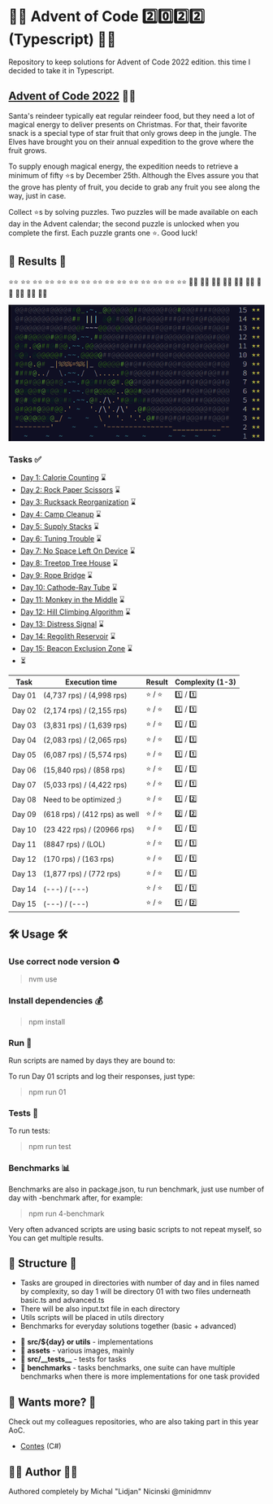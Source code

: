 # 🧑‍🎄 Advent of Code :two::zero::two::two: (Typescript) 🧑‍🎄

Repository to keep solutions for Advent of Code 2022 edition. this time I decided to take it in Typescript.

## [Advent of Code 2022](https://adventofcode.com/) 🧑‍🎄

Santa's reindeer typically eat regular reindeer food, but they need a lot of magical energy to deliver presents on Christmas. For that, their favorite snack is a special type of star fruit that only grows deep in the jungle. The Elves have brought you on their annual expedition to the grove where the fruit grows.

To supply enough magical energy, the expedition needs to retrieve a minimum of fifty :star:s by December 25th. Although the Elves assure you that the grove has plenty of fruit, you decide to grab any fruit you see along the way, just in case.

Collect :star:s by solving puzzles. Two puzzles will be made available on each day in the Advent calendar; the second puzzle is unlocked when you complete the first. Each puzzle grants one :star:. Good luck!

## 🎄 Results 🎄

:star::star:
:star::star:
:star::star:
:star::star:
:star::star:
:star::star:
:star::star:
:star::star:
:star::star:
:star::star:
:star::star:
:star::star:
:star::star:
:star::star:
:star::star:
:white_flower::white_flower:
:white_flower::white_flower:
:white_flower::white_flower:
:white_flower::white_flower:
:white_flower::white_flower:
:white_flower::white_flower:
:white_flower::white_flower:
:white_flower::white_flower:
:white_flower::white_flower:
:white_flower::white_flower:

![preview](https://github.com/minidmnv/aoc2022/blob/master/assets/results/results.png?raw=true)

### Tasks :white_check_mark:

- [Day 1: Calorie Counting](https://github.com/minidmnv/aoc2022/blob/master/src/01) ⌛
- [Day 2: Rock Paper Scissors](https://github.com/minidmnv/aoc2022/blob/master/src/02) ⌛
- [Day 3: Rucksack Reorganization](https://github.com/minidmnv/aoc2022/blob/master/src/03) ⌛
- [Day 4: Camp Cleanup](https://github.com/minidmnv/aoc2022/blob/master/src/04) ⌛
- [Day 5: Supply Stacks](https://github.com/minidmnv/aoc2022/blob/master/src/05) ⌛
- [Day 6: Tuning Trouble](https://github.com/minidmnv/aoc2022/blob/master/src/06) ⌛
- [Day 7: No Space Left On Device](https://github.com/minidmnv/aoc2022/blob/master/src/07) ⌛
- [Day 8: Treetop Tree House](https://github.com/minidmnv/aoc2022/blob/master/src/08) ⌛
- [Day 9: Rope Bridge](https://github.com/minidmnv/aoc2022/blob/master/src/09) ⌛
- [Day 10: Cathode-Ray Tube](https://github.com/minidmnv/aoc2022/blob/master/src/10) ⌛
- [Day 11: Monkey in the Middle](https://github.com/minidmnv/aoc2022/blob/master/src/11) ⌛
- [Day 12: Hill Climbing Algorithm](https://github.com/minidmnv/aoc2022/blob/master/src/12) ⌛
- [Day 13: Distress Signal](https://github.com/minidmnv/aoc2022/blob/master/src/13) ⌛
- [Day 14: Regolith Reservoir](https://github.com/minidmnv/aoc2022/blob/master/src/14) ⌛
- [Day 15: Beacon Exclusion Zone](https://github.com/minidmnv/aoc2022/blob/master/src/15) ⌛
- ⏳

| Task   | Execution time                | Result            | Complexity (1-3) |
|--------|-------------------------------|-------------------|------------------|
| Day 01 | (4,737 rps) / (4,998 rps)     | :star: / :star:   | :one:  / :one:   |
| Day 02 | (2,174 rps) / (2,155 rps)     | :star: / :star:   | :one:  / :one:   |
| Day 03 | (3,831 rps) / (1,639 rps)     | :star: / :star:   | :one:  / :one:   |
| Day 04 | (2,083 rps) / (2,065 rps)     | :star: / :star:   | :one:  / :one:   |
| Day 05 | (6,087 rps) / (5,574 rps)     | :star: / :star:   | :one:  / :one:   |
| Day 06 | (15,840 rps) / (858 rps)      | :star: / :star:   | :one:  / :one:   |
| Day 07 | (5,033 rps) / (4,422 rps)     | :star: / :star:   | :one:  / :one:   |
| Day 08 | Need to be optimized ;)       | :star: / :star:   | :one:  / :two:   |
| Day 09 | (618 rps) / (412 rps) as well | :star: / :star:   | :two:  / :two:   |
| Day 10 | (23 422 rps) / (20966 rps)    | :star: / :star:   | :one:  / :one:   |
| Day 11 | (8847 rps) / (LOL)            | :star: / :star:   | :one:  / :one:   |
| Day 12 | (170 rps) / (163 rps)         | :star: / :star:   | :one:  / :one:   |
| Day 13 | (1,877 rps) / (772 rps)       | :star: / :star:   | :one:  / :one:   |
| Day 14 | (---) / (---)                 | :star: / :star:   | :one:  / :one:   |
| Day 15 | (---) / (---)                 | :star: / :star:   | :one:  / :two:   |

## 🛠 Usage 🛠

### Use correct node version :recycle:
>nvm use

### Install dependencies :moneybag:
> npm install

### Run :rocket:

Run scripts are named by days they are bound to:

To run Day 01 scripts and log their responses, just type:
> npm run 01
 
### Tests :customs:

To run tests:
> npm run test

### Benchmarks :bar_chart:

Benchmarks are also in package.json, tu run benchmark, just use number of day with -benchmark after, for example:
> npm run 4-benchmark

Very often advanced scripts are using basic scripts to not repeat myself, so You can get multiple results.

## 📂 Structure 📂
- Tasks are grouped in directories with number of day and in files named by complexity, 
so day 1 will be directory 01 with two files underneath basic.ts and advanced.ts
- There will be also input.txt file in each directory
- Utils scripts will be placed in utils directory
- Benchmarks for everyday solutions together (basic + advanced)

* 📘 **src/${day} or utils** - implementations
* 📔 **assets** - various images, mainly
* 📗 **src/\_\_tests\_\_** - tests for tasks
*  📖 **benchmarks** - tasks benchmarks, one suite can have multiple benchmarks when there is more implementations for one task provided

## 🧙 Wants more? 🧙

Check out my colleagues repositories, who are also taking part in this year AoC.
- [Contes](https://github.com/mateusz-bryll/AdventOfCode2022) (C#)


## 🧑‍🍳 Author 🧑‍🍳
Authored completely by Michal "Lidjan" Nicinski @minidmnv

